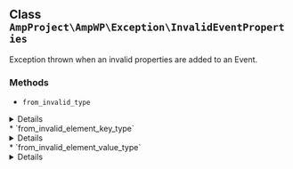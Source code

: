 ## Class `AmpProject\AmpWP\Exception\InvalidEventProperties`

Exception thrown when an invalid properties are added to an Event.

### Methods
* `from_invalid_type`

<details>

```php
static public from_invalid_type( $properties )
```

Create a new instance of the exception for a properties value that has the wrong type.


</details>
* `from_invalid_element_key_type`

<details>

```php
static public from_invalid_element_key_type( $property )
```

Create a new instance of the exception for a properties value that has the wrong key type for one or more of its elements.


</details>
* `from_invalid_element_value_type`

<details>

```php
static public from_invalid_element_value_type( $property )
```

Create a new instance of the exception for a properties value that has the wrong value type for one or more of its elements.


</details>

